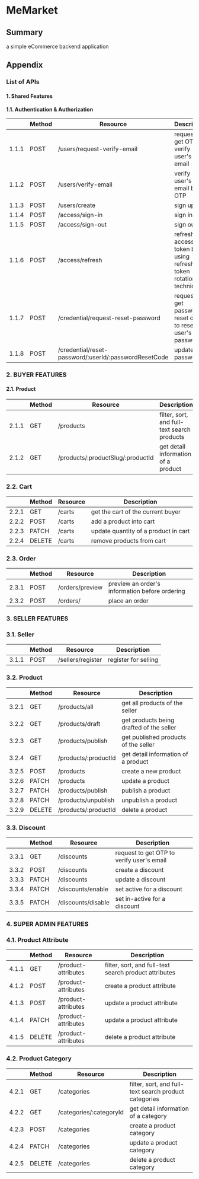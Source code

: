 # MeMarket
## Summary
a simple eCommerce backend application

## Appendix
### List of APIs

#### **1. Shared Features**

**1.1. Authentication & Authorization**
  
||Method|Resource|Description|
|---|---|---|---|
|1.1.1|POST|/users/request-verify-email|request to get OTP to verify user's email|
|1.1.2|POST|/users/verify-email|verify user's email by OTP|
|1.1.3|POST|/users/create|sign up|
|1.1.4|POST|/access/sign-in|sign in|
|1.1.5|POST|/access/sign-out|sign out|
|1.1.6|POST|/access/refresh|refresh access token by using refresh token rotation technique|
|1.1.7|POST|/credential/request-reset-password|request to get password reset code to reset user's password|
|1.1.8|POST|/credential/reset-password/:userId/:passwordResetCode|update new password|

### **2. BUYER FEATURES**

#### 2.1. Product

||Method|Resource|Description|
|---|---|---|---|
|2.1.1|GET|/products|filter, sort, and full-text search products|
|2.1.2|GET|/products/:productSlug/:productId|get detail information of a product|

### 2.2. Cart

||Method|Resource|Description|
|---|---|---|---|
|2.2.1|GET|/carts|get the cart of the current buyer|
|2.2.2|POST|/carts|add a product into cart|
|2.2.3|PATCH|/carts|update quantity of a product in cart|
|2.2.4|DELETE|/carts|remove products from cart|

### 2.3. Order
||Method|Resource|Description|
|---|---|---|---|
|2.3.1|POST|/orders/preview|preview an order's information before ordering|
|2.3.2|POST|/orders/|place an order|

### **3. SELLER FEATURES**

### 3.1. Seller

||Method|Resource|Description|
|---|---|---|---|
|3.1.1|POST|/sellers/register|register for selling|

### 3.2. Product

||Method|Resource|Description|
|---|---|---|---|
|3.2.1|GET|/products/all|get all products of the seller|
|3.2.2|GET|/products/draft|get products being drafted of the seller|
|3.2.3|GET|/products/publish|get published products of the seller|
|3.2.4|GET|/products/:productId|get detail information of a product|
|3.2.5|POST|/products|create a new product|
|3.2.6|PATCH|/products|update a product|
|3.2.7|PATCH|/products/publish|publish a product|
|3.2.8|PATCH|/products/unpublish|unpublish a product|
|3.2.9|DELETE|/products/:productId|delete a product|

### 3.3. Discount

||Method|Resource|Description|
|---|---|---|---|
|3.3.1|GET|/discounts|request to get OTP to verify user's email|
|3.3.2|POST|/discounts|create a discount|
|3.3.3|PATCH|/discounts|update a discount|
|3.3.4|PATCH|/discounts/enable|set active for a discount|
|3.3.5|PATCH|/discounts/disable|set in-active for a discount|

### **4. SUPER ADMIN FEATURES**

### 4.1. Product Attribute

||Method|Resource|Description|
|---|---|---|---|
|4.1.1|GET|/product-attributes|filter, sort, and full-text search product attributes|
|4.1.2|POST|/product-attributes|create a product attribute|
|4.1.3|POST|/product-attributes|update a product attribute|
|4.1.4|PATCH|/product-attributes|update a product attribute|
|4.1.5|DELETE|/product-attributes|delete a product attribute|

### 4.2. Product Category

||Method|Resource|Description|
|---|---|---|---|
|4.2.1|GET|/categories|filter, sort, and full-text search product categories|
|4.2.2|GET|/categories/:categoryId|get detail information of a category|
|4.2.3|POST|/categories|create a product category|
|4.2.4|PATCH|/categories|update a product category|
|4.2.5|DELETE|/categories|delete a product category|


